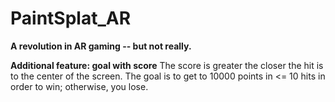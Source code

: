 # PaintSplat_AR

**A revolution in AR gaming -- but not really.**

**Additional feature: goal with score**
The score is greater the closer the hit is to the center of the screen. The goal is to get to 10000 points in <= 10 hits in order to win; otherwise, you lose.
